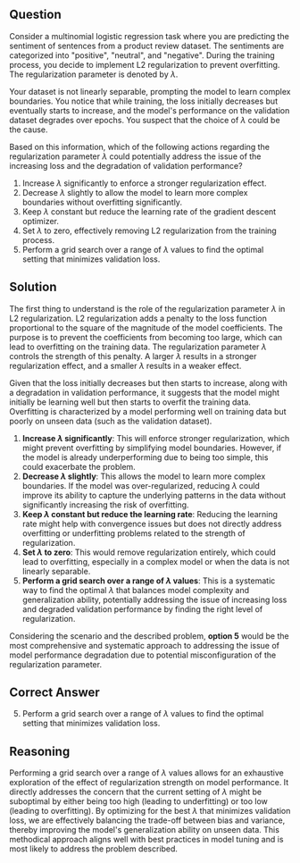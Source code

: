 ## Question
Consider a multinomial logistic regression task where you are predicting the sentiment of sentences from a product review dataset. The sentiments are categorized into "positive", "neutral", and "negative". During the training process, you decide to implement L2 regularization to prevent overfitting. The regularization parameter is denoted by $\lambda$. 

Your dataset is not linearly separable, prompting the model to learn complex boundaries. You notice that while training, the loss initially decreases but eventually starts to increase, and the model's performance on the validation dataset degrades over epochs. You suspect that the choice of $\lambda$ could be the cause.

Based on this information, which of the following actions regarding the regularization parameter $\lambda$ could potentially address the issue of the increasing loss and the degradation of validation performance?

1. Increase $\lambda$ significantly to enforce a stronger regularization effect.
2. Decrease $\lambda$ slightly to allow the model to learn more complex boundaries without overfitting significantly.
3. Keep $\lambda$ constant but reduce the learning rate of the gradient descent optimizer.
4. Set $\lambda$ to zero, effectively removing L2 regularization from the training process.
5. Perform a grid search over a range of $\lambda$ values to find the optimal setting that minimizes validation loss.

## Solution

The first thing to understand is the role of the regularization parameter $\lambda$ in L2 regularization. L2 regularization adds a penalty to the loss function proportional to the square of the magnitude of the model coefficients. The purpose is to prevent the coefficients from becoming too large, which can lead to overfitting on the training data. The regularization parameter $\lambda$ controls the strength of this penalty. A larger $\lambda$ results in a stronger regularization effect, and a smaller $\lambda$ results in a weaker effect.

Given that the loss initially decreases but then starts to increase, along with a degradation in validation performance, it suggests that the model might initially be learning well but then starts to overfit the training data. Overfitting is characterized by a model performing well on training data but poorly on unseen data (such as the validation dataset).

1. **Increase $\lambda$ significantly**: This will enforce stronger regularization, which might prevent overfitting by simplifying model boundaries. However, if the model is already underperforming due to being too simple, this could exacerbate the problem.
2. **Decrease $\lambda$ slightly**: This allows the model to learn more complex boundaries. If the model was over-regularized, reducing $\lambda$ could improve its ability to capture the underlying patterns in the data without significantly increasing the risk of overfitting.
3. **Keep $\lambda$ constant but reduce the learning rate**: Reducing the learning rate might help with convergence issues but does not directly address overfitting or underfitting problems related to the strength of regularization.
4. **Set $\lambda$ to zero**: This would remove regularization entirely, which could lead to overfitting, especially in a complex model or when the data is not linearly separable.
5. **Perform a grid search over a range of $\lambda$ values**: This is a systematic way to find the optimal $\lambda$ that balances model complexity and generalization ability, potentially addressing the issue of increasing loss and degraded validation performance by finding the right level of regularization.

Considering the scenario and the described problem, **option 5** would be the most comprehensive and systematic approach to addressing the issue of model performance degradation due to potential misconfiguration of the regularization parameter.

## Correct Answer
5. Perform a grid search over a range of $\lambda$ values to find the optimal setting that minimizes validation loss.

## Reasoning
Performing a grid search over a range of $\lambda$ values allows for an exhaustive exploration of the effect of regularization strength on model performance. It directly addresses the concern that the current setting of $\lambda$ might be suboptimal by either being too high (leading to underfitting) or too low (leading to overfitting). By optimizing for the best $\lambda$ that minimizes validation loss, we are effectively balancing the trade-off between bias and variance, thereby improving the model's generalization ability on unseen data. This methodical approach aligns well with best practices in model tuning and is most likely to address the problem described.